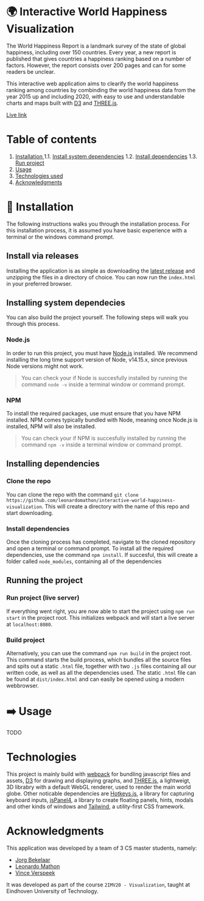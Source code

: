 
# :earth_africa: Interactive World Happiness Visualization
The World Happiness Report is a landmark survey of the state of global happiness, including over 150 countries. Every year, a new report is published that gives countries a happiness ranking based on a number of factors. However, the report consists over 200 pages and can for some readers be unclear. 

This interactive web application aims to clearify the world happiness ranking among countries by combinding the world happiness data from the year 2015 up and including 2020, with easy to use and understandable charts and maps built with [D3](https://github.com/d3/d3) and [THREE.js](https://github.com/mrdoob/three.js/).

[Live link](https://world-happiness.leonardomathon.nl)

# Table of contents
1. [ Installation ](https://github.com/leonardomathon/interactive-world-happiness-visualization#wrench-installation)
	1.1. [Install system dependencies](https://github.com/leonardomathon/interactive-world-happiness-visualization#installing-system-dependecies)
	1.2. [Install dependencies](https://github.com/leonardomathon/interactive-world-happiness-visualization#installing-dependencies)
	1.3. [Run project](https://github.com/leonardomathon/interactive-world-happiness-visualization#running-the-project)
2.  [Usage](https://github.com/leonardomathon/interactive-world-happiness-visualization#arrow_right-usage)
3. [Technologies used](https://github.com/leonardomathon/interactive-world-happiness-visualization#technologies)
4. [Acknowledgments](https://github.com/leonardomathon/interactive-world-happiness-visualization#acknowledgments)


# :wrench: Installation
The following instructions walks you through the installation process. For this installation process, it is assumed you have basic experience with a terminal or the windows command prompt. 

## Install via releases
Installing the application is as simple as downloading the [latest release](https://github.com/leonardomathon/interactive-world-happiness-visualization/releases) and unzipping the files in a directory of choice. You can now run the `index.html` in your preferred browser. 

## Installing system dependecies
You can also build the project yourself. The following steps will walk you through this process.

### Node.js
In order to run this project, you must have [Node.js](https://github.com/nodejs/node) installed.  We recommend installing the long time support version of Node, v14.15.x, since previous Node versions might not work.
> You can check your if Node is succesfully installed by running the command `node -v` inside a terminal window or command prompt.

### NPM
To install the required packages, use must ensure that you have NPM installed. NPM comes typically bundled with Node, meaning once Node.js is installed, NPM will also be installed. 
> You can check your if NPM is succesfully installed by running the command `npm -v` inside a terminal window or command prompt.

## Installing dependencies
### Clone the repo
You can clone the repo with the command `git clone https://github.com/leonardomathon/interactive-world-happiness-visualization`. This will create a directory with the name of this repo and start downloading.

### Install dependencies
Once the cloning process has completed, navigate to the cloned repository and open a terminal or command prompt. To install all the required dependencies, use the command `npm install`. If succesful, this will create a folder called `node_modules`, containing all of the dependencies

## Running the project

### Run project (live server)
If everything went right, you are now able to start the project using `npm run start` in the project root. This initializes webpack and will start a live server at `localhost:8080`. 

### Build project
Alternatively, you can use the command `npm run build` in the project root. This command starts the build process, which bundles all the source files and spits out a static `.html` file, together with two `.js` files containing all our written code, as well as all the dependencies used. The static `.html` file can be found at `dist/index.html` and can easily be opened using a modern webbrowser.

# :arrow_right: Usage
TODO


# Technologies
This project is mainly build with [webpack](https://github.com/webpack/webpack) for bundling javascript files and assets, [D3](https://github.com/d3/d3) for drawing and displaying graphs,  and [THREE.js](https://github.com/mrdoob/three.js/), a lightweigt, 3D librabry with a default WebGL renderer, used to render the main world globe. Other noticable dependencies are [Hotkeys.js](https://github.com/jaywcjlove/hotkeys), a library for capturing keyboard inputs, [jsPanel4](https://github.com/Flyer53/jsPanel4), a library to create floating panels, hints, modals and other kinds of windows and [Tailwind](https://github.com/tailwindlabs/tailwindcss), a utility-first CSS framework.


# Acknowledgments
This application was developed by a team of 3 CS master students, namely:

 - [Jorg Bekelaar](https://github.com/jorgbekelaar)
 - [Leonardo Mathon](https://github.com/leonardomathon)
 - [Vince Verspeek](https://github.com/VinceVerspeek)

 It was developed as part of the course `2IMV20 - Visualization`, taught at Eindhoven University of Technology. 
